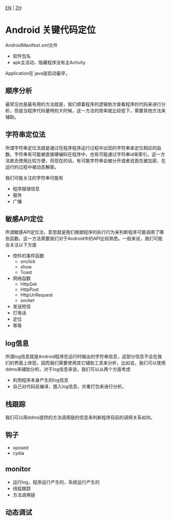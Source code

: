 [EN](./android_code_location.md) | [ZH](./android_code_location-zh.md)
# Android 关键代码定位

AndroidManifest.xml文件

- 软件包名
- apk主活动，隐藏程序没有主Activity

Application在 java层启动最早，

## 顺序分析

最常见也是最有用的方法就是，我们顺着程序的逻辑依次查看程序的代码来进行分析，但是当程序代码量特别大时候，这一方法的效率就比较低下，需要其他方法来辅助。

## 字符串定位法

所谓字符串定位法就是通过在程序程序运行过程中出现的字符串来定位相应的函数。字符串有可能被直接硬编码在程序中，也有可能通过字符串id来索引。这一方法故去使用比较方便，但现在的话，有可能字符串会被分开或者说首先被加密，在运行的过程中被动态解密。

我们可能关注的字符串可能有

- 程序报错信息
- 服务
- 广播

## 敏感API定位

所谓敏感API定位法，意思就是我们根据程序的执行行为来判断程序可能调用了哪些函数。这一方法需要我们对于Android中的API比较熟悉。一般来说，我们可能会关注以下方面

- 控件的事件函数
    - onclick
    - show
    - Toast
- 网络函数
    - HttpGet
    - HttpPost
    - HttpUriRequest
    - socket
- 发送短信
- 打电话
- 定位
- 等等


## log信息

所谓log信息就是Android程序在运行时输出的字符串信息，这部分信息不会在我们的界面上体现，因而我们需要使用其它辅助工具来分析，比如说，我们可以使用ddms来辅助分析。对于log信息来说，我们可以从两个方面考虑

- 利用程序本身产生的log信息
- 自己对代码反编译，插入log信息，并重打包来进行分析。

## 栈跟踪

我们可以用ddms提供的方法调用链的信息来判断程序目前的调用关系如何。

## 钩子

- xposed
- cydia

## monitor

- 运行log，程序运行产生的，系统运行产生的
- 线程跟踪
- 方法调用链

## 动态调试